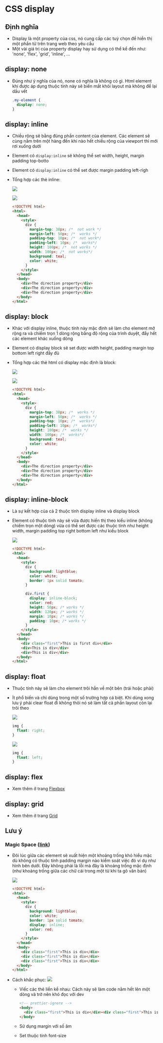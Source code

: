 # CSS display

## Định nghĩa

- Display là một property của css, nó cung cấp các tuỳ chọn để hiển thị một phần tử trên trang web theo yêu cầu
- Một vài giá trị của property display hay sử dụng có thể kể đến như: 'none', 'flex', 'grid', 'inline', ...

## display: none

- Đúng như ý nghĩa của nó, none có nghĩa là không có gì. Html element khi được áp dụng thuộc tính này sẽ biến mất khỏi layout mà không để lại dấu vết

  ```css
  .my-element {
    display: none;
  }
  ```

## display: inline

- Chiều rộng sẽ bằng đúng phần content của element. Các element sẽ cùng nằm trên một hàng đến khi nào hết chiều rộng của viewport thì mới rơi xuống dưới
- Element có `display:inline` sẽ không thể set width, height, margin padding top-botto
- Element có `display:inline` có thể set được margin padding left-righ
- Tổng hợp các thẻ inline:

  ![](images/all-inline-tags.png)

  ![](/Programs/Stage2/2_css/images/css-display-inline.png)

  ```html
  <!DOCTYPE html>
  <html>
    <head>
      <style>
        div {
          margin-top: 30px; /*  not work */
          margin-left: 50px; /*  works */
          padding-top: 10px; /*  not work*/
          padding-left: 10px; /*  works*/
          height: 100px; /*  not works */
          width: 100px; /*  not works*/
          background: teal;
          color: white;
        }
      </style>
    </head>
    <body>
      <div>The direction property</div>
      <div>The direction property</div>
      <div>The direction property</div>
    </body>
  </html>
  ```

## display: block

- Khác với display inline, thuộc tính này mặc định sẽ làm cho element mở rộng ra và chiếm trọn 1 dòng rộng bằng độ rộng của trình duyệt, đẩy hết các element khác xuống dòng
- Element có display block sẽ set được width height, padding margin top bottom left right đầy đủ
- Tổng hợp các thẻ html có display mặc định là block:

  ![](images/all-block-tags.png)

  ![](/Programs/Stage2/2_css/images/css-display-block.png)

  ```html
  <!DOCTYPE html>
  <html>
    <head>
      <style>
        div {
          margin-top: 30px; /*  works */
          margin-left: 50px; /*  works */
          padding-top: 10px; /*  works*/
          padding-left: 10px; /*  works*/
          height: 100px; /*  works */
          width: 100px; /*  works*/
          background: teal;
          color: white;
        }
      </style>
    </head>
    <body>
      <div>The direction property</div>
      <div>The direction property</div>
      <div>The direction property</div>
    </body>
  </html>
  ```

## display: inline-block

- Là sự kết hợp của cả 2 thuộc tính display inline và display block
- Element có thuộc tính này sẽ vừa được hiển thị theo kiểu inline (không chiếm trọn một dòng) vừa có thể set được các thuộc tính như height width, margin padding top right bottom left như kiểu block

  ![](/Programs/Stage2/2_css/images/css-display-inline-block.png)

  ```html
  <!DOCTYPE html>
  <html>
    <head>
      <style>
        div {
          background: lightblue;
          color: white;
          border: 1px solid tomato;
        }

        div.first {
          display: inline-block;
          color: red;
          height: 50px; /* works */
          width: 120px; /* works */
          margin: 10px; /* works */
          padding: 10px; /* works */
        }
      </style>
    </head>
    <body>
      <div class="first">This is first div</div>
      <div>This is div</div>
      <div>This is div</div>
    </body>
  </html>
  ```

## display: float

- Thuộc tính này sẽ làm cho element trôi hẳn về một bên (trái hoặc phải)
- Ít phổ biến và chỉ dùng trong một số trường hợp cá biệt. Khi dùng xong lưu ý phải clear float đi không thôi nó sẽ làm tất cả phần layout còn lại trôi theo

  ![](/Programs/Stage2/2_css/images/float-img-right.png)

  ```css
  img {
    float: right;
  }
  ```

  ![](/Programs/Stage2/2_css/images/float-img-left.png)

  ```css
  img {
    float: left;
  }
  ```

## display: flex

- Xem thêm ở trang [Flexbox]()

## display: grid

- Xem thêm ở trang [Grid](/Programs/Stage2/)

## Lưu ý

### Magic Space ([link](https://viblo.asia/p/khoang-cach-bi-an-giua-cac-inline-block-elements-Do754qMXKM6))

- Đôi lúc giữa các element sẽ xuất hiện một khoảng trống khó hiểu mặc dù không có thuộc tính padding margin nào kiểm soát việc đó ví dụ như hình bên dưới. Đây không phải là lỗi mà đây là khoảng trống mặc định (như khoảng trống giữa các chữ cái trong một từ khi ta gõ văn bản)

  ![](/Programs/Stage2/2_css/images/magic-space.png)

  ```html
  <!DOCTYPE html>
  <html>
    <head>
      <style>
        div {
          background: lightblue;
          color: white;
          border: 1px solid tomato;
          display: inline;
          color: red;
        }
      </style>
    </head>
    <body>
      <div class="first">This is div</div>
      <div class="first">This is div</div>
      <div class="first">This is div</div>
    </body>
  </html>
  ```

- Cách khắc phục:
  ![](/Programs/Stage2/2_css/images/magic-space-fixed.png)

  - Viếc các thẻ liền kề nhau: Cách này sẽ làm code nằm hết lên một dòng và trở nên khó đọc với dev

    ```html
    <!-- prettier-ignore -->
    <body>
      <div class="first">This is div</div><div class="first">This is div</div><div class="first">This is div</div>
    </body>
    ```

  - Sử dụng margin với số âm
  - Set thuộc tính font-size
